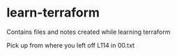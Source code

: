 # learn-terraform
Contains files and notes created while learning terraform

Pick up from where you left off 
L114 in 00.txt
